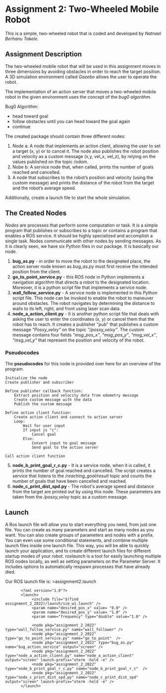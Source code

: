 # Assignment 2: Two-Wheeled Mobile Robot
This is a simple, two-wheeled robot that is coded and developed by *Natnael Berhanu Takele*.

## Assignment Description
The two-wheeled mobile robot that will be used in this assignment moves in three dimensions by avoiding obstacles in order to reach the target position. A 3D simulation environment called *Gazebo* allows the user to operate the robot.

The implementation of an action server that moves a two-wheeled mobile robot in the given environment uses the concept of the *bug0 algorithm*.

Bug0 Algorithm:
- head toward goal
- follow obstacles until you can head toward the goal again
- continue

The created package should contain three different nodes:
1. Node a: A node that implements an action client, allowing the user to set a target (x, y) or to cancel it. The node also publishes the robot position and velocity as a custom message (x,y, vel_x, vel_z), by relying on the values published on the topic /odom.
2. Nobe b: A service node that, when called, prints the number of goals reached and cancelled.
3. A node that subscribes to the robot’s position and velocity (using the custom message) and prints the distance of the robot from the target and the robot’s average speed.

Additionally, create a launch file to start the whole simulation.

## The Created Nodes
*Nodes* are processes that perform some computation or task. It is a simple program that publishes or subscribes to a topic or contains a program that enables a ROS service. It should be highly specialized and accomplish a single task. Nodes communicate with other nodes by sending messages. As it is clearly seen, we have six Python files in our package. It is basically our node. 

1. **bug_as.py** - in order to move the robot to the designated place, the action server node known as *bug_as.py* must first receive the intended position from the client.
2. **go_to_point_service.py** - this ROS node in Python implements a navigation algorithm that directs a robot to the designated location. Moreover, it is a python script file that implements a service node.
3. **wall_follow_service.py** -  A service node is implemented in this Python script file. This node can be invoked to enable the robot to maneuver around obstacles. The robot navigates by determining the distance to walls to its left, right, and front using laser scan data.
4. **node_a_action_client.py** - It is another python script file that deals with asking the user to enter the coordinates (x, y) or cancel them that the robot has to reach. It creates a publisher "pub" that publishes a custom message *"Posxy_velxy"* on the topic *"/posxy_velxy"*. The custom message contains four fields *"msg_pos_x"*, *"msg_pos_y"*, *"msg_vel_x"*, *"msg_vel_y"* that represent the position and velocity of the robot.

### Pseudocodes
The **pseudocodes** for this node is provided over here for an overview of the program.

    Initialize the node
    Create publisher and subscriber

    Define publisher callback function:
        Extract position and velocity data from odometry message
        Create custom message with the data
        Publish the custom message

    Define action client function:
        Create action client and connect to action server
        Loop:
            Wait for user input
            If input is "c":
                Cancel goal
            Else:
                Convert input to goal message
                Send goal to the action server

    Call action client function

5. **node_b_print_goal_r_c.py** - It is a service node, when it is called, it prints the number of goal reached and cancelled. The script creates a service that listens to the */reaching_goal/result* topic and counts the number of goals that have been cancelled and reached.
6. **node_c_print_dist_spd.py** - The robot's average speed and distance from the target are printed out by using this node. These parameters are taken from the */posxy_velxy* topic as a custom message.


## Launch 

A Ros launch file will allow you to start everything you need, from just one file. You can create as many parameters and start as many nodes as you want. You can also create groups of parameters and nodes with a prefix. You can even use some conditional statements, and combine multiple launch files inside one launch file. This way, you will be able to quickly launch your application, and to create different launch files for different startup modes of your robot. *roslaunch* is a tool for easily launching multiple ROS nodes locally, as well as setting parameters on the Parameter Server. It includes options to automatically respawn processes that have already died.

Our ROS launch file is:    >assignment2.launch


           <?xml version="1.0"?>
           <launch>
                <include file="$(find assignment_2_2022)/launch/sim_w1.launch" />
                <param name="desired_pos_x" value= "0.0" />
                <param name="desired_pos_y" value= "1.0" />
                <param name="frequency" type="double" value="1.0" />
    
                <node pkg="assignment_2_2022" type="wall_follow_service.py" name="wall_follower" />
                <node pkg="assignment_2_2022" type="go_to_point_service.py" name="go_to_point"  />
                <node pkg="assignment_2_2022" type="bug_as.py" name="bug_action_service" output="screen" />
                <node pkg="assignment_2_2022" type="node_a_action_client.py" name="node_a_action_client" output="screen" launch-prefix="xterm -hold -e" />
                <node pkg="assignment_2_2022" type="node_b_print_goal_r_c.py" name="node_b_print_goal_r_c"  />
                <node pkg="assignment_2_2022" type="node_c_print_dist_spd.py" name="node_c_print_dist_spd" output="screen" launch-prefix="xterm -hold -e" />
           </launch>









